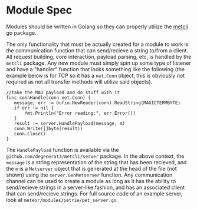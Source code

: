 # Module Spec
 Modules should be written in Golang so they can properly utilize the [metcli](https://github.com/degenerat3/metcli) go package.  

 The only functionality that must be actually created for a module to work is the communication function that can send/recieve a string to/from a client. All request building, core interaction, payload parsing, etc, is handled by the `metcli` package. Any new module must simply spin up some type of listener and have a "handler" function that looks something like the following (the example below is for TCP so it has a `net.Conn` object, this is obviously not required as not all transfer methods will utilize said objects).  

 ```golang
//take the MAD payload and do stuff with it
func connHandle(conn net.Conn) {
	message, err := bufio.NewReader(conn).ReadString(MAGICTERMBYTE)
	if err != nil {
		fmt.Println("Error reading:", err.Error())
	}
	result := server.HandlePayload(message, m)
	conn.Write([]byte(result))
	conn.Close()
}
 ```
The `HandlePayload` function is available via the `github.com/degenerat3/metcli/server` package. In the above context, the `message` is a string representation of the string that has been recieved, and the `m` is a `Metserver` object that is generated at the head of the file (not shown) using the `server.GenMetserver` function. Any communication channel can be used to create a module as long as it has the ability to send/recieve strings in a server-like fashion, and has an associated client that can send/recieve strings. For full source code of an example server, look at `meteor/modules/petrie/pet_server.go`.

